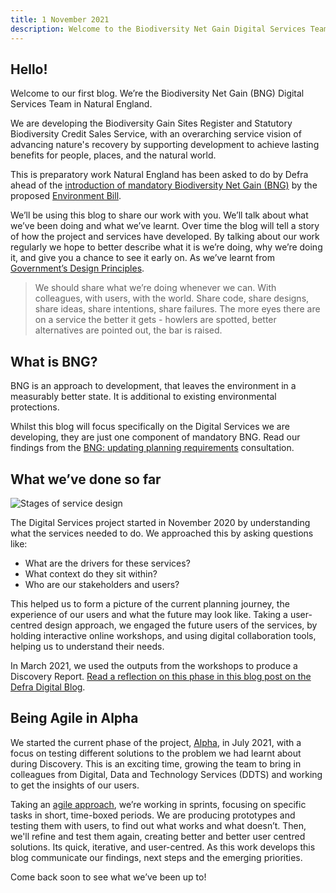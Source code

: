 ```yaml
---
title: 1 November 2021
description: Welcome to the Biodiversity Net Gain Digital Services Team Blog. Here we introduce the blog, provide you with background information on Biodiversity Net Gain and the work of the Digital Team. 
---
```


## Hello! 

Welcome to our first blog. We’re the Biodiversity Net Gain (BNG) Digital Services Team in Natural England. 

We are developing the Biodiversity Gain Sites Register and Statutory Biodiversity Credit Sales Service, with an overarching service vision of advancing nature's recovery by supporting development to achieve lasting benefits for people, places, and the natural world. 

This is preparatory work Natural England has been asked to do by Defra ahead of the [introduction of mandatory Biodiversity Net Gain (BNG)](https://www.youtube.com/watch?v=sVR9VZYkMLc) by the proposed [Environment Bill](https://bills.parliament.uk/bills/2593).  

We’ll be using this blog to share our work with you. We’ll talk about what we’ve been doing and what we’ve learnt. Over time the blog will tell a story of how the project and services have developed. By talking about our work regularly we hope to better describe what it is we’re doing, why we’re doing it, and give you a chance to see it early on. As we’ve learnt from [Government’s Design Principles](https://www.gov.uk/guidance/government-design-principles). 

> We should share what we’re doing whenever we can. With colleagues, with users, with the world. Share code, share designs, share ideas, share intentions, share failures. The more eyes there are on a service the better it gets - howlers are spotted, better alternatives are pointed out, the bar is raised. 

## What is BNG?

BNG is an approach to development, that leaves the environment in a measurably better state. It is additional to existing environmental protections. 

Whilst this blog will focus specifically on the Digital Services we are developing, they are just one component of mandatory BNG. Read our findings from the [BNG: updating planning requirements](https://www.gov.uk/government/consultations/biodiversity-net-gain-updating-planning-requirements) consultation. 

## What we’ve done so far 

![Stages of service design](/2021-11-01-image-1.jpeg)

The Digital Services project started in November 2020 by understanding what the services needed to do. We approached this by asking questions like: 
* What are the drivers for these services?
* What context do they sit within?
* Who are our stakeholders and users?

This helped us to form a picture of the current planning journey, the experience of our users and what the future may look like. Taking a user-centred design approach, we engaged the future users of the services, by holding interactive online workshops, and using digital collaboration tools, helping us to understand their needs. 

In March 2021, we used the outputs from the workshops to produce a Discovery Report. [Read a reflection on this phase in this blog post on the Defra Digital Blog](https://defradigital.blog.gov.uk/2021/06/22/giving-nature-a-digital-hand/). 

## Being Agile in Alpha 

We started the current phase of the project, [Alpha](https://www.gov.uk/service-manual/agile-delivery/how-the-alpha-phase-works), in July 2021, with a focus on testing different solutions to the problem we had learnt about during Discovery. This is an exciting time, growing the team to bring in colleagues from Digital, Data and Technology Services (DDTS) and working to get the insights of our users. 

Taking an [agile approach](https://www.gov.uk/service-manual/agile-delivery/agile-government-services-introduction), we’re working in sprints, focusing on specific tasks in short, time-boxed periods. We are producing prototypes and testing them with users, to find out what works and what doesn’t. Then, we'll refine and test them again, creating better and better user centred solutions. Its quick, iterative, and user-centred. As this work develops this blog communicate our findings, next steps and the emerging priorities. 

Come back soon to see what we’ve been up to! 